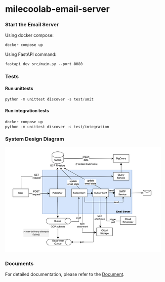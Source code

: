 # milecoolab-email-server

### Start the Email Server 
Using docker compose:
```python
docker compose up
```

Using FastAPI command:
```
fastapi dev src/main.py --port 8080 
```

### Tests

#### Run unittests
```python
python -m unittest discover -s test/unit
```

#### Run integration tests
```
docker compose up
python -m unittest discover -s test/integration
```

### System Design Diagram
![Example Image](./images/system_design_diagram.png)

### Documents
For detailed documentation, please refer to the [Document](./docs/document.pdf).
